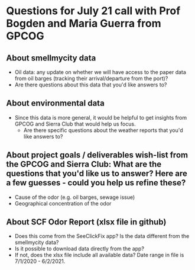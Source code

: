 # Questions for July 21 call with Prof Bogden and Maria Guerra from GPCOG

## About smellmycity data
* Oil data: any update on whether we will have access to the paper data from oil barges (tracking their arrival/departure from the port)?
* Are there questions about this data that you'd like answers to?

## About environmental data
* Since this data is more general, it would be helpful to get insights from GPCOG and Sierra Club that would help us focus.
  * Are there specific questions about the weather reports that you'd like answers to?

## About project goals / deliverables wish-list from the GPCOG and Sierra Club: What are the questions that you'd like us to answer? Here are a few guesses - could you help us refine these?
* Cause of the odor (e.g. oil barges, sewage issue)
* Geographical concentration of the odor

## About SCF Odor Report (xlsx file in github)
* Does this come from the SeeClickFix app? Is the data different from the smellmycity data?
* Is it possible to download data directly from the app?
* If not, does the xlsx file include all available data? Date range in file is 7/1/2020 - 6/2/2021.
